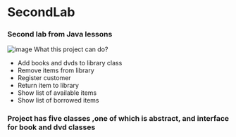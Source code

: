 # SecondLab
### Second lab from Java lessons
![image](https://github.com/KolosTK/SecondLab/assets/94901694/2452db9e-1080-47b7-8f2e-c1a10339e1df)
What this project can do?
* Add books and dvds to library class
* Remove items from library
* Register customer
* Return item to library
* Show list of available items
* Show list of borrowed items
    <br />
### Project has five classes ,one of which is abstract, and interface for book and dvd classes
